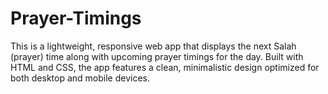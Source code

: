 # Prayer-Timings
This is a lightweight, responsive web app that displays the next Salah (prayer) time along with upcoming prayer timings for the day. Built with HTML and CSS, the app features a clean, minimalistic design optimized for both desktop and mobile devices.
